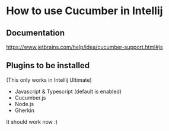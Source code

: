 # How to use Cucumber in Intellij
## Documentation
https://www.jetbrains.com/help/idea/cucumber-support.html#js

## Plugins to be installed
(This only works in Intellij Ultimate)
-   Javascript & Typescript (default is enabled)
-   Cucumber.js
-   Node.js
-   Gherkin
 
It should work now :)